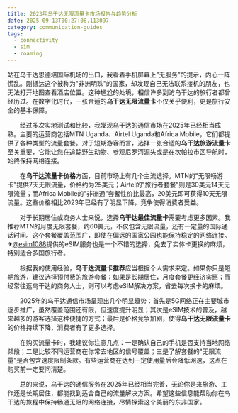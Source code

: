 ```yaml
---
title: 2023年乌干达无限流量卡市场报告与趋势分析
date: 2025-09-13T00:27:08.113097
category: communication-guides
tags:
  - connectivity
  - sim
  - roaming
---
```


站在乌干达恩德培国际机场的出口，我看着手机屏幕上"无服务"的提示，内心一阵慌乱。刚抵达这个被称为"非洲明珠"的国家，却发现自己无法联系接机的朋友，也无法打开地图查看酒店位置。这种尴尬的处境，相信许多到访乌干达的旅行者都曾经历过。在数字化时代，一张合适的**乌干达无限流量卡**不仅关乎便利，更是旅行安全的基本保障。

　　经过多次实地测试和比较，我发现乌干达的通信市场在2025年已经相当成熟。主要的运营商包括MTN Uganda、Airtel Uganda和Africa Mobile，它们都提供了各种类型的流量套餐。对于短期游客而言，选择一张合适的**乌干达旅游流量卡**至关重要，它能让您在追踪野生动物、参观尼罗河源头或是在坎帕拉市区导航时，始终保持网络连接。

　　在**乌干达流量卡价格**方面，目前市场上有几个主流选择。MTN的"无限畅游卡"提供7天无限流量，价格约为25美元；Airtel的"旅行者套餐"则是30美元14天无限流量；而Africa Mobile的"非洲通"套餐性价比最高，20美元即可获得10天无限流量。这些价格相比2023年已经有了明显下降，竞争使得消费者受益。

　　对于长期居住或商务人士来说，选择**乌干达最佳流量卡**需要考虑更多因素。我推荐MTN的月度无限套餐，约60美元，不仅包含无限流量，还有一定量的国际通话时间。这个套餐覆盖范围广，即使在偏远的国家公园也能保持稳定的网络连接。✈[@esim1088](https://t.me/s/esim1088)提供的eSIM服务也是一个不错的选择，免去了实体卡更换的麻烦，特别适合多国旅行者。

　　根据我的使用经验，**乌干达流量卡推荐**应当根据个人需求来定。如果你只是短期旅游，建议选择预付费的旅游套餐；如果是长期居住，月度套餐更经济实惠；而经常往返乌干达的商务人士，则可以考虑eSIM解决方案，省去每次换卡的麻烦。

　　2025年的乌干达通信市场呈现出几个明显趋势：首先是5G网络正在主要城市逐步推广，虽然覆盖范围还有限，但速度提升明显；其次是eSIM技术的普及，越来越多的游客选择这种便捷的方式；最后是价格竞争加剧，使得**乌干达无限流量卡**的价格持续下降，消费者有了更多选择。

　　在购买流量卡时，我建议你注意几点：一是确认自己的手机是否支持当地网络频段；二是比较不同运营商在你常去地区的信号覆盖；三是了解套餐的"无限流量"是否包含速度限制条款。有些运营商在达到一定使用量后会降低网速，这点在购买前一定要问清楚。

　　总的来说，乌干达的通信服务在2025年已经相当完善，无论你是来旅游、工作还是长期居住，都能找到适合自己的流量解决方案。希望这些信息能帮助你在乌干达的旅程中保持畅通无阻的网络连接，尽情探索这个美丽的东非国家。